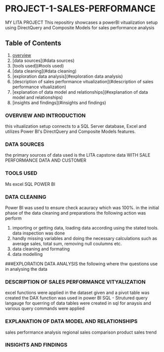 # PROJECT-1-SALES-PERFORMANCE
MY LITA PROJECT This repositiry showcases a powerBI vitualization setup using DirectQuery and Composite Models for sales performance analysis

## Table of Contents
1. [overview](#overview)
2. [data sources](#data sources)
3. [tools used](#tools used)
4. [data cleaning](#data cleaning)
5. [exploration data analysis](#exploration data analysis)
6. [description of sales performance vitualization](#description of sales performance vitualization)
7. [explanation of data model and relationships](#explanation of data model and relationships)
8. [insights and findings](#insights and findings)

### OVERVIEW AND INTRODUCTION
this vitualization setup connects to a SQL Server database, Excel and utilizes Power BI's DirectQuery and Composite Models features.

### DATA SOURCES 
the primary sources of data used is the LITA capstone data WITH SALE PERFORMANCE DATA AND CUSTOMER 

### TOOLS USED
Ms excel
SQL
POWER BI

### DATA CLEANING
Power BI was used to ensure check acauracy which was 100%. in the initial phase of the data cleaning and preparations the following action was perform
1. importing or getting data, loading data according using the stated tools. data inspection was done
2. handly missing variables and doing the necessary calculations such as average sales, total sum, removing null coulumns etc.
3. data cleaning and formating
4. data modelling

###EXPLORATION DATA ANALYSIS
the following where thw questions use in analysing the data

### DESCRIPTION OF SALES PERFORMANCE VITYALIZATION
excel functions were applied in the dataset given and a pivot table was created
the DAX function was used in power BI
SQL - Strutured query langauge for querring of data
tables were created in sql for anaysis and various query commands were applied


### EXPLANATION OF DATA MODEL AND RELATIONSHIPS
sales performance analysis
regional sales comparison
product sales trend

### INSIGHTS AND FINDINGS


